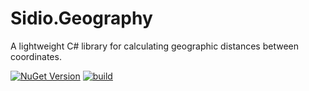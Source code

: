 # Sidio.Geography
A lightweight C# library for calculating geographic distances between coordinates.

[![NuGet Version](https://img.shields.io/nuget/v/Sidio.Geography)](https://www.nuget.org/packages/Sidio.Geography/)
[![build](https://github.com/marthijn/Sidio.Geography/actions/workflows/build.yml/badge.svg)](https://github.com/marthijn/Sidio.Geography/actions/workflows/build.yml)